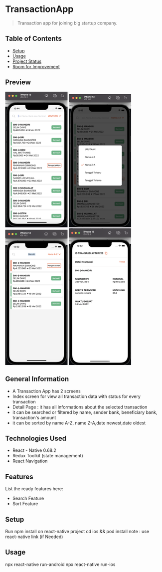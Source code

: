 # TransactionApp
> Transaction app for joining big startup company.

## Table of Contents
* [Setup](#setup)
* [Usage](#usage)
* [Project Status](#project-status)
* [Room for Improvement](#room-for-improvement)

## Preview
<div class="row">
<img src="src/Images/preview1.png" width='200'>
<img src="src/Images/preview2.png" width='200'>
<img src="src/Images/preview3.png" width='200'>
<img src="src/Images/preview4.png" width='200'>
</div>

## General Information
- A Transaction App has 2 screens
- Index screen for view all transaction data with status for every transaction
- Detail Page : it has all informations about the selected transaction
- it can be searched or filtered by name, sender bank, beneficiary bank, transaction's amount
- it can be sorted by name A-Z, name Z-A,date newest,date oldest

## Technologies Used
- React - Native 0.68.2
- Redux Toolkit (state management)
- React Navigation

## Features
List the ready features here:
- Search Feature
- Sort Feature

## Setup
Run npm install on react-native project
cd ios && pod install
note : use react-native link (if Needed)

## Usage
npx react-native run-android 
npx react-native run-ios
